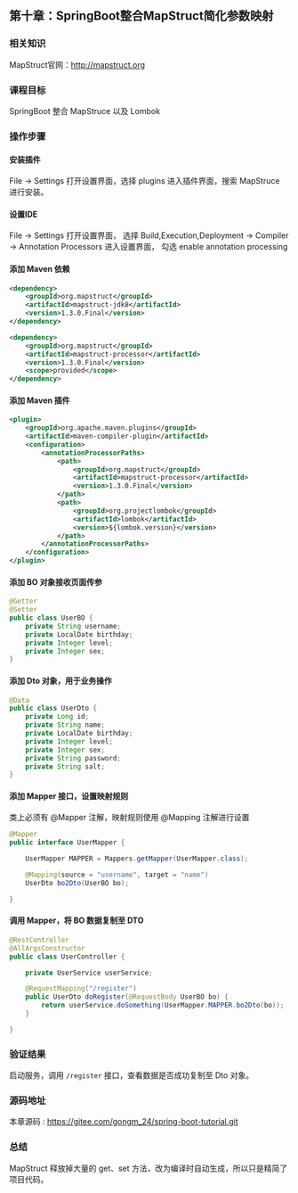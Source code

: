 第十章：SpringBoot整合MapStruct简化参数映射
---

### 相关知识

MapStruct官网：<http://mapstruct.org>

### 课程目标

SpringBoot 整合 MapStruce 以及 Lombok

### 操作步骤

#### 安装插件

File -> Settings 打开设置界面，选择 plugins 进入插件界面，搜索 MapStruce 进行安装。

#### 设置IDE

File -> Settings 打开设置界面，
选择 Build,Execution,Deployment -> Compiler -> Annotation Processors 进入设置界面，
勾选 enable annotation processing

#### 添加 Maven 依赖

```xml
<dependency>
    <groupId>org.mapstruct</groupId>
    <artifactId>mapstruct-jdk8</artifactId>
    <version>1.3.0.Final</version>
</dependency>

<dependency>
    <groupId>org.mapstruct</groupId>
    <artifactId>mapstruct-processor</artifactId>
    <version>1.3.0.Final</version>
    <scope>provided</scope>
</dependency>
```

#### 添加 Maven 插件

```xml
<plugin>
    <groupId>org.apache.maven.plugins</groupId>
    <artifactId>maven-compiler-plugin</artifactId>
    <configuration>
        <annotationProcessorPaths>
            <path>
                <groupId>org.mapstruct</groupId>
                <artifactId>mapstruct-processor</artifactId>
                <version>1.3.0.Final</version>
            </path>
            <path>
                <groupId>org.projectlombok</groupId>
                <artifactId>lombok</artifactId>
                <version>${lombok.version}</version>
            </path>
        </annotationProcessorPaths>
    </configuration>
</plugin>
```

#### 添加 BO 对象接收页面传参

```java
@Getter
@Setter
public class UserBO {
    private String username;
    private LocalDate birthday;
    private Integer level;
    private Integer sex;
}
```

#### 添加 Dto 对象，用于业务操作

```java
@Data
public class UserDto {
    private Long id;
    private String name;
    private LocalDate birthday;
    private Integer level;
    private Integer sex;
    private String password;
    private String salt;
}
```

#### 添加 Mapper 接口，设置映射规则

类上必须有 @Mapper 注解，映射规则使用 @Mapping 注解进行设置

```java
@Mapper
public interface UserMapper {

    UserMapper MAPPER = Mappers.getMapper(UserMapper.class);

    @Mapping(source = "username", target = "name")
    UserDto bo2Dto(UserBO bo);

}
```

#### 调用 Mapper，将 BO 数据复制至 DTO

```java
@RestController
@AllArgsConstructor
public class UserController {

    private UserService userService;

    @RequestMapping("/register")
    public UserDto doRegister(@RequestBody UserBO bo) {
        return userService.doSomething(UserMapper.MAPPER.bo2Dto(bo));
    }

}
```

### 验证结果

启动服务，调用 `/register` 接口，查看数据是否成功复制至 Dto 对象。

### 源码地址

本章源码 : <https://gitee.com/gongm_24/spring-boot-tutorial.git>

### 总结

MapStruct 释放掉大量的 get、set 方法，改为编译时自动生成，所以只是精简了项目代码。
